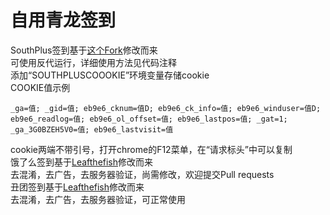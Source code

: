 # 自用青龙签到
SouthPlus签到基于[这个Fork](https://github.com/YamadaKinji/SouthPlusQianDao)修改而来  
可使用反代运行，详细使用方法见代码注释  
添加“SOUTHPLUSCOOOKIE”环境变量存储cookie  
COOKIE值示例  
```plaintext
_ga=值; _gid=值; eb9e6_cknum=值D; eb9e6_ck_info=值; eb9e6_winduser=值D; eb9e6_readlog=值; eb9e6_ol_offset=值; eb9e6_lastpos=值; _gat=1; _ga_3G0BZEH5V0=值; eb9e6_lastvisit=值
```
cookie两端不带引号，打开chrome的F12菜单，在“请求标头”中可以复制  
饿了么签到基于[Leafthefish](https://github.com/leafTheFish/DeathNote)修改而来  
去混淆，去广告，去服务器验证，尚需修改，欢迎提交Pull requests  
丑团签到基于[Leafthefish](https://github.com/leafTheFish/DeathNote)修改而来  
去混淆，去广告，去服务器验证，可正常使用

